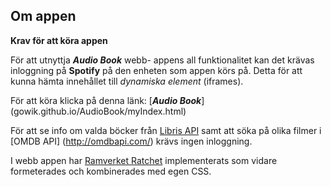 ## Om appen

**Krav för att köra appen**

För att utnyttja **_Audio Book_** webb- appens all funktionalitet kan det krävas inloggning på **Spotify** på den enheten som appen körs på. Detta för att kunna hämta innehållet till _dynamiska element_ (iframes). 

För att köra klicka på denna länk: [**_Audio Book_**] (gowik.github.io/AudioBook/myIndex.html)

För att se info om valda böcker från [Libris API](http://librishelp.libris.kb.se/help/xsearch_swe.jsp?open=tech) samt att söka på olika filmer i [OMDB API] (http://omdbapi.com/) krävs ingen inloggning.

I webb appen har [Ramverket Ratchet](http://goratchet.com/) implementerats som vidare formeterades och kombinerades med egen CSS. 

